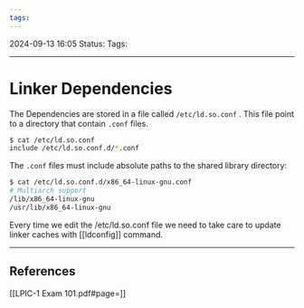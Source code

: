 ```yaml
---
tags:
---
```


2024-09-13 16:05
Status:
Tags:
___
# Linker Dependencies

The Dependencies are stored in a file called `/etc/ld.so.conf` .
This file point to a directory that contain `.conf` files.

```bash
$ cat /etc/ld.so.conf
include /etc/ld.so.conf.d/*.conf
```

The `.conf` files must include absolute paths to the shared library directory:

```bash
$ cat /etc/ld.so.conf.d/x86_64-linux-gnu.conf
# Multiarch support
/lib/x86_64-linux-gnu
/usr/lib/x86_64-linux-gnu
```

Every time we edit the /etc/ld.so.conf file we need to take care to update linker caches with [[ldconfig]] command.



___
## References
[[LPIC-1 Exam 101.pdf#page=]]